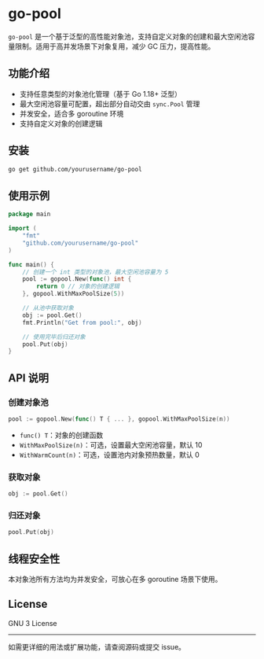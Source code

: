 # go-pool

`go-pool` 是一个基于泛型的高性能对象池，支持自定义对象的创建和最大空闲池容量限制。适用于高并发场景下对象复用，减少 GC 压力，提高性能。

## 功能介绍

- 支持任意类型的对象池化管理（基于 Go 1.18+ 泛型）
- 最大空闲池容量可配置，超出部分自动交由 `sync.Pool` 管理
- 并发安全，适合多 goroutine 环境
- 支持自定义对象的创建逻辑

## 安装

```sh
go get github.com/yourusername/go-pool
```

## 使用示例

```go
package main

import (
	"fmt"
	"github.com/yourusername/go-pool"
)

func main() {
	// 创建一个 int 类型的对象池，最大空闲池容量为 5
	pool := gopool.New(func() int {
		return 0 // 对象的创建逻辑
	}, gopool.WithMaxPoolSize(5))

	// 从池中获取对象
	obj := pool.Get()
	fmt.Println("Get from pool:", obj)

	// 使用完毕后归还对象
	pool.Put(obj)
}
```

## API 说明

### 创建对象池

```go
pool := gopool.New(func() T { ... }, gopool.WithMaxPoolSize(n))
```
- `func() T`：对象的创建函数
- `WithMaxPoolSize(n)`：可选，设置最大空闲池容量，默认 10
- `WithWarmCount(n)`：可选，设置池内对象预热数量，默认 0

### 获取对象

```go
obj := pool.Get()
```

### 归还对象

```go
pool.Put(obj)
```

## 线程安全性

本对象池所有方法均为并发安全，可放心在多 goroutine 场景下使用。

## License

GNU 3 License

---

如需更详细的用法或扩展功能，请查阅源码或提交 issue。